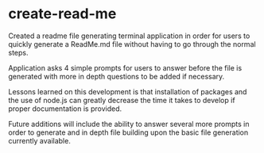 # create-read-me

Created a readme file generating terminal application in order for users to quickly generate a ReadMe.md file without having to go through the normal steps.

Application asks 4 simple prompts for users to answer before the file is generated with more in depth questions to be added if necessary.

Lessons learned on this development is that installation of packages and the use of node.js can greatly decrease the time it takes to develop if proper documentation is provided.

Future additions will include the ability to answer several more prompts in order to generate and in depth file building upon the basic file generation currently available.